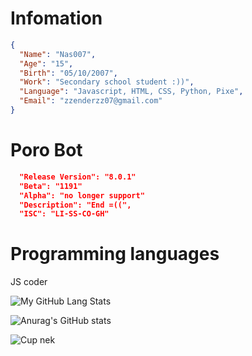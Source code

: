 # Infomation

```json
{
  "Name": "Nas007",
  "Age": "15",
  "Birth": "05/10/2007",
  "Work": "Secondary school student :))",
  "Language": "Javascript, HTML, CSS, Python, Pixe",
  "Email": "zzenderzz07@gmail.com"
}
```

# Poro Bot
```json
  "Release Version": "8.0.1"
  "Beta": "1191"
  "Alpha": "no longer support"
  "Description": "End =((",
  "ISC": "LI-SS-CO-GH"
```
# Programming languages

 JS coder

![My GitHub Lang Stats](https://github-readme-stats.vercel.app/api/top-langs/?username=DarkEnderr&theme=tokyonight&layout=compact)

![Anurag's GitHub stats](https://github-readme-stats.vercel.app/api?username=DarkEnderr&show_icons=true&theme=cobalt)

![Cup nek](https://github-profile-trophy.vercel.app/?username=DarkEnderr&theme=onedark)
